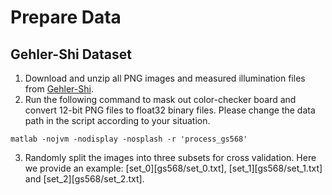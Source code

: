 [gs568]: http://www.cs.sfu.ca/~colour/data/shi_gehler/

# Prepare Data

## Gehler-Shi Dataset

1. Download and unzip all PNG images and measured illumination files from [Gehler-Shi][gs568].
2. Run the following command to mask out color-checker board and convert 12-bit PNG files to float32 binary files. Please change the data path in the script according to your situation.
```
matlab -nojvm -nodisplay -nosplash -r 'process_gs568'
```
3. Randomly split the images into three subsets for cross validation. Here we provide an example: [set\_0][gs568/set_0.txt], [set\_1][gs568/set_1.txt] and [set\_2][gs568/set_2.txt].
